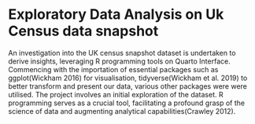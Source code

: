 # Exploratory Data Analysis on Uk Census data snapshot

An investigation into the UK census snapshot dataset is undertaken to derive insights, leveraging R programming tools on Quarto Interface. Commencing with the importation of essential packages such as ggplot(Wickham 2016) for visualisation, tidyverse(Wickham et al. 2019) to better transform and present our data, various other packages were were utilised. The project involves an initial exploration of the dataset. R programming serves as a crucial tool, facilitating a profound grasp of the science of data and augmenting analytical capabilities(Crawley 2012).
